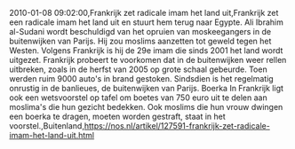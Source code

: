 2010-01-08 09:02:00,Frankrijk zet radicale imam het land uit,Frankrijk zet een radicale imam het land uit en stuurt hem terug naar Egypte. Ali Ibrahim al-Sudani wordt beschuldigd van het opruien van moskeegangers in de buitenwijken van Parijs. Hij zou moslims aanzetten tot geweld tegen het Westen. Volgens Frankrijk is hij de 29e imam die sinds 2001 het land wordt uitgezet. Frankrijk probeert te voorkomen dat in de buitenwijken weer rellen uitbreken, zoals in de herfst van 2005 op grote schaal gebeurde. Toen werden ruim 9000 auto's in brand gestoken. Sindsdien is het regelmatig onrustig in de banlieues, de buitenwijken van Parijs. Boerka In Frankrijk ligt ook een wetsvoorstel op tafel om boetes van 750 euro uit te delen aan moslima's die hun gezicht bedekken. Ook moslims die hun vrouw dwingen een boerka te dragen, moeten worden gestraft, staat in het voorstel.,Buitenland,https://nos.nl/artikel/127591-frankrijk-zet-radicale-imam-het-land-uit.html